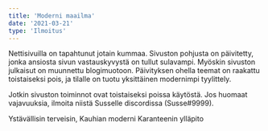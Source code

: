 ```yaml
---
title: 'Moderni maailma'
date: '2021-03-21'
type: 'Ilmoitus'
---
```


Nettisivuilla on tapahtunut jotain kummaa. Sivuston pohjusta on päivitetty, jonka ansiosta sivun vastauskyvystä on tullut sulavampi. Myöskin sivuston julkaisut on muunnettu blogimuotoon. Päivityksen ohella teemat on raakattu toistaiseksi pois, ja tilalle on tuotu yksittäinen modernimpi tyylittely.

Jotkin sivuston toiminnot ovat toistaiseksi poissa käytöstä. Jos huomaat vajavuuksia, ilmoita niistä Susselle discordissa (Susse#9999).

Ystävällisin terveisin,
Kauhian moderni Karanteenin ylläpito
